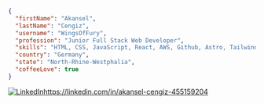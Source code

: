 

```JSON
{
  "firstName": "Akansel",
  "lastName": "Cengiz",
  "username": "WingsOfFury",
  "profession": "Junior Full Stack Web Developer",
  "skills": "HTML, CSS, JavaScript, React, AWS, Github, Astro, TailwindCSS, Cypress",
  "country": "Germany",
  "state": "North-Rhine-Westphalia",
  "coffeeLove": true
}
```


<a href="https://linkedin.de" rel="nofollow">
<img src="https://img.shields.io/badge/LinkedIn-0077B5?style=for-the-badge&logo=linkedin&logoColor=white" alt="LinkedIn" data-canonical-src="https://linkedin.com/in/akansel-cengiz-455159204
</a>



https://linkedin.com/in/akansel-cengiz-455159204
